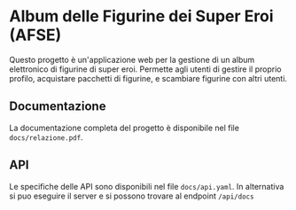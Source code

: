 # Album delle Figurine dei Super Eroi (AFSE)

Questo progetto è un'applicazione web per la gestione di un album elettronico di figurine di super eroi. Permette agli utenti di gestire il proprio profilo, acquistare pacchetti di figurine, e scambiare figurine con altri utenti.

## Documentazione

La documentazione completa del progetto è disponibile nel file `docs/relazione.pdf`.

## API

Le specifiche delle API sono disponibili nel file `docs/api.yaml`.
In alternativa si puo eseguire il server e si possono trovare al endpoint `/api/docs`
